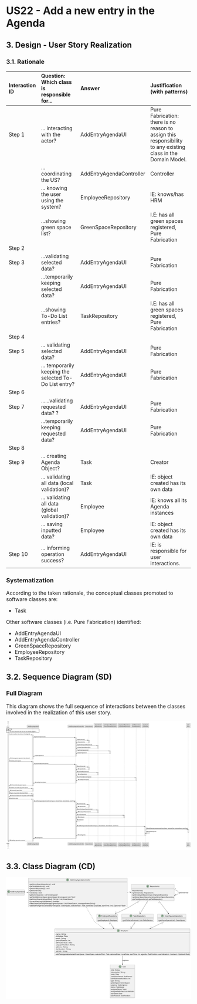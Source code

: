 # US22 - Add a new entry in the Agenda

## 3. Design - User Story Realization 

### 3.1. Rationale


| Interaction ID | Question: Which class is responsible for...             | Answer                   | Justification (with patterns)                                                                                 |
|:---------------|:--------------------------------------------------------|:-------------------------|:--------------------------------------------------------------------------------------------------------------|
| Step 1  		     | 	... interacting with the actor?                        | AddEntryAgendaUI         | Pure Fabrication: there is no reason to assign this responsibility to any existing class in the Domain Model. |
| 			  		        | 	... coordinating the US?                               | AddEntryAgendaController | Controller                                                                                                    |
| 			  		        | ... knowing the user using the system?                  | EmployeeRepository       | IE: knows/has HRM                                                                                             |
|                | 	...showing green space list?                           | GreenSpaceRepository     | I.E: has all green spaces registered, Pure Fabrication                                                        |
| Step 2  		     | 							                                                 |                          |                                                                                                               |
| Step 3	        | 	...validating selected data?                           | AddEntryAgendaUI         | Pure Fabrication                                                                                              |
| 		             | 	...temporarily keeping selected data?                  | AddEntryAgendaUI         | Pure Fabrication                                                                                              |
|                | 	...showing To-Do List entries?                         |  TaskRepository          | I.E: has all green spaces registered, Pure Fabrication                                                        |
| Step 4  		     | 	                                                       |                          |                                                                                                               |
| Step 5 	       | 	... validating selected data?                          | AddEntryAgendaUI         | Pure Fabrication                                                                                              |
| 		             | 	... temporarily keeping the selected To-Do List entry? | AddEntryAgendaUI         | Pure Fabrication                                                                                              |              
| Step 6  		     | 							                                                 |                          |                                                                                                               |              
| Step 7         | 	......validating requested data? ?                     | AddEntryAgendaUI         | Pure Fabrication                                                                                              |
|                | 	...temporarily keeping requested data?                 | AddEntryAgendaUI         | Pure Fabrication                                                                                              |
| Step 8  		     | 							                                                 |                          |                                                                                                               |              
| Step 9 	       | 	... creating Agenda Object?                            | Task                     | Creator                                                                                                       |
| 		             | 	... validating all data (local validation)?            | Task                     | IE: object created has its own data                                                                           |
| 		             | 	... validating all data (global validation)?           | Employee                     | 	IE: knows all its Agenda instances                                                                           |
| 		             | 	... saving inputted data?                              | Employee           | IE: object created has its own data                                                                           |
| Step 10  		    | 	... informing operation success?                       | AddEntryAgendaUI         | IE: is responsible for user interactions.                                                                     | 

### Systematization ##

According to the taken rationale, the conceptual classes promoted to software classes are: 

* Task

Other software classes (i.e. Pure Fabrication) identified: 

* AddEntryAgendaUI  
* AddEntryAgendaController
* GreenSpaceRepository
* EmployeeRepository
* TaskRepository

## 3.2. Sequence Diagram (SD)

### Full Diagram

This diagram shows the full sequence of interactions between the classes involved in the realization of this user story.

![Sequence Diagram - Full](svg/us22-sequence-diagram-full.svg)

## 3.3. Class Diagram (CD)

![Class Diagram](svg/us22-class-diagram.svg)